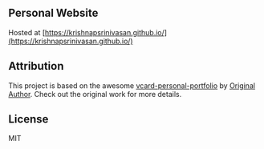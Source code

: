 ## Personal Website

Hosted at [https://krishnapsrinivasan.github.io/](https://krishnapsrinivasan.github.io/)

## Attribution

This project is based on the awesome [vcard-personal-portfolio](https://github.com/codewithsadee/vcard-personal-portfolio) by [Original Author](https://github.com/codewithsadee). Check out the original work for more details.

## License

MIT
